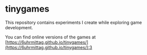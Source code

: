 # tinygames

This repository contains experiments I create while exploring game development.

You can find online versions of the games
at [https://6uhrmittag.github.io/tinygames/](https://6uhrmittag.github.io/tinygames/):3